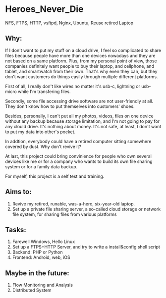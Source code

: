 # Heroes_Never_Die
NFS, FTPS, HTTP, vsftpd, Nginx, Ubuntu, Reuse retired Laptop

## Why:

If I don't want to put my stuff on a cloud drive, I feel so complicated to share files because people have more than one devices nowadays and they are not based on a same platform. Plus, from my personal point of view, those companies definitely want people to buy their laptop, and cellphone, and tablet, and smartwatch from their own. That's why even they can, but they don't want customers do things easily through multiple different platforms.

First of all, I really don't like wires no matter it's usb-c, lightning or usb-micro while I'm transfering files. 

Secondly, some file accessing drive software are not user-friendly at all. They don't know how to put themselves into customers' shoes.

Besides, personally, I can't put all my photos, videos, files on one device without any backup because storage limitation, and I'm not going to pay for any clould drive. It's nothing about money. It's not safe, at least, I don't want to put my data into other's pocket.

In addtion, everybody could have a retired computer sitting somewhere covered by dust. Why don't revive it?

At last, this project could bring convinience for people who own several devices like me or for a company who wants to build its own file sharing system or for a family data backup.

For myself, this project is a self test and training.

## Aims to:

  1. Revive my retired, runable, was-a-hero, six-year-old laptop.
  2. Set up a private file sharing server, a so-called cloud storage or network file system, for sharing files from various platforms

## Tasks:

  1. Farewell Windows, Hello Linux
  2. Set up a FTPS+HTTP Server, and try to write a install&config shell script
  3. Backend: PHP or Python
  4. Frontend: Android, web, iOS

## Maybe in the future:

  1. Flow Monitoring and Analysis
  2. Distributed System
